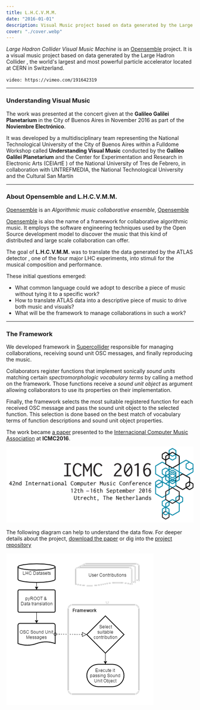 ```yaml
---
title: L.H.C.V.M.M.
date: "2016-01-01"
description: Visual Music project based on data generated by the Large Hadron Collider.
cover: "./cover.webp"
---
```


*Large Hadron Collider Visual Music Machine* is an [Opensemble](http://opensemble.github.io/) project. It is a visual music project based on data generated by the Large Hadron Collider , the world's largest and most powerful particle accelerator located at CERN in Switzerland.

`video: https://vimeo.com/191642319`

---
### Understanding Visual Music

The work was presented at the concert given at the **Galileo Galilei Planetarium** in the City of Buenos Aires in November 2016 as part of the **Noviembre Electrónico**.


It was developed by a multidisciplinary team representing the National Technological University of the City of Buenos Aires within a Fulldome Workshop called **Understanding Visual Music** conducted by the **Galileo Galilei Planetarium** and the Center for Experimentation and Research in Electronic Arts (CEIArtE ) of the National University of Tres de Febrero, in collaboration with UNTREFMEDIA, the National Technological University and the Cultural San Martín

---
### About Opensemble and L.H.C.V.M.M.


[Opensemble](http://opensemble.github.io/) is an *Algorithmic music collaborative ensemble*, [Opensemble](http://opensemble.github.io/)

[Opensemble](http://opensemble.github.io/) is also the name of a framework for collaborative algorithmic music. It employs the software engineering techniques used by the Open Source development model to discover the music that this kind of distributed and large scale collaboration can offer.

The goal of **L.H.C.V.M.M.** was to translate the data generated by the ATLAS detector , one of the four major LHC experiments, into stimuli for the musical composition and performance.

These initial questions emerged:
 * What common language could we adopt to describe a piece of music without tying it to a specific work?
 * How to translate ATLAS data into a descriptive
piece of music to drive both music and visuals?
 * What will be the framework to manage collaborations in such a work?

---
### The Framework

We developed framework  in [Supercollider](https://supercollider.github.io/) responsible for managing collaborations, receiving sound unit OSC messages, and finally reproducing the music.

Collaborators register functions that implement sonically *sound units* matching certain *spectromorphologic vocabulary terms* by calling a method on the framework. Those functions receive a *sound unit object* as argument allowing collaborators to use its properties on their implementation.

Finally, the framework selects the most suitable registered function for each received OSC message and pass the sound unit object to the selected function. This selection is done based on the best match of vocabulary terms of function descriptions and sound unit object properties.

The work became [a paper](https://quod.lib.umich.edu/cgi/p/pod/dod-idx/opensemble-a-framework-for-collaborative-algorithmic-music.pdf?c=icmc;idno=bbp2372.2016.036;format=pdf) presented to the [Internacional Computer Music Association](http://www.computermusic.org/) at **ICMC2016**.

![](./icmc2016.webp)

The following diagram can help to understand the data flow. For deeper details about the project, [download the paper](https://quod.lib.umich.edu/cgi/p/pod/dod-idx/opensemble-a-framework-for-collaborative-algorithmic-music.pdf?c=icmc;idno=bbp2372.2016.036;format=pdf) or dig into the [project repository](https://github.com/Opensemble/lhcvmm)

![](./diagram.png)
